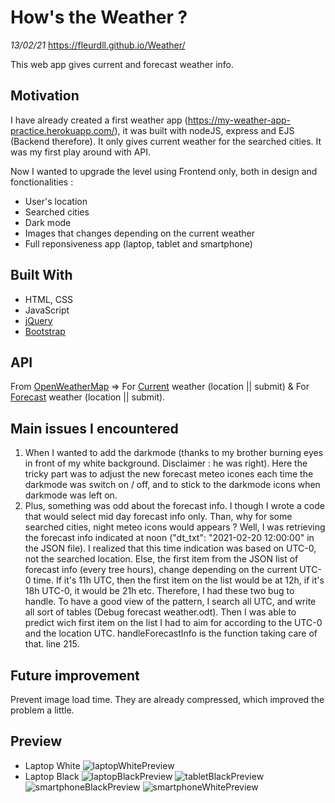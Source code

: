 # How's the Weather ? 
*13/02/21*
https://fleurdll.github.io/Weather/

This web app gives current and forecast weather info.

## Motivation
I have already created a first weather app (https://my-weather-app-practice.herokuapp.com/), it was built with nodeJS, express and EJS (Backend therefore). It only gives current weather for the searched cities. It was my first play around with API.

Now I wanted to upgrade the level using Frontend only, both in design and fonctionalities :
- User's location
- Searched cities
- Dark mode 
- Images that changes depending on the current weather
- Full reponsiveness app (laptop, tablet and smartphone)

## Built With
- HTML, CSS
- JavaScript
- [jQuery](https://jquery.com/)
- [Bootstrap](https://getbootstrap.com/)

## API
From [OpenWeatherMap](https://openweathermap.org/) => 
For [Current](https://openweathermap.org/current) weather (location || submit)  &
For [Forecast](https://openweathermap.org/forecast5) weather (location || submit).

## Main issues I encountered 
1. When I wanted to add the darkmode (thanks to my brother burning eyes in front of my white background. Disclaimer : he was right). Here the tricky part was to adjust the new forecast meteo icones each time the darkmode was switch on / off, and to stick to the darkmode icons when darkmode was left on. 
2. Plus, something was odd about the forecast info. I though I wrote a code that would select mid day forecast info only. Than, why for some searched cities, night meteo icons would appears ?
Well, I was retrieving the forecast info indicated at noon ("dt_txt": "2021-02-20 12:00:00" in the JSON file). I realized that this time indication was based on UTC-0, not the searched location. Else, the first item from the JSON list of forecast info (every tree hours), change depending on the current UTC-0 time. If it's 11h UTC, then the first item on the list would be at 12h, if it's 18h UTC-0, it would be 21h etc. 
Therefore, I had these two bug to handle. To have a good view of the pattern, I search all UTC, and write all sort of tables (Debug forecast weather.odt). Then I was able to predict wich first item on the list I had to aim for according to the UTC-0 and the location UTC. handleForecastInfo is the function taking care of that. line 215.

## Future improvement 
Prevent image load time. They are already compressed, which improved the problem a little.

## Preview
- Laptop White
![laptopWhitePreview](https://user-images.githubusercontent.com/75179031/108050188-92a2d300-7049-11eb-9644-1b20d48195de.png)
- Laptop Black 
![laptopBlackPreview](https://user-images.githubusercontent.com/75179031/108050196-96365a00-7049-11eb-9904-5c66b3050c73.png)
![tabletBlackPreview](https://user-images.githubusercontent.com/75179031/108050199-98001d80-7049-11eb-9fe9-304e1d0e426c.png)
![smartphoneBlackPreview](https://user-images.githubusercontent.com/75179031/108050200-9898b400-7049-11eb-9354-c2dff5eb88bf.jpg)
![smartphoneWhitePreview](https://user-images.githubusercontent.com/75179031/108050203-9898b400-7049-11eb-8737-9ce809221616.jpg)


